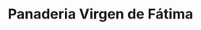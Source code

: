 ---
title: "Panaderia Virgen de Fátima"
url: /san-cristobal-la-concordia/panaderia-virgen-de-fatima/
shop: Bäckerei
---